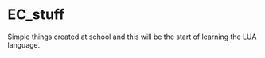 EC_stuff
========

Simple things created at school and this will be the start of learning the LUA language.
